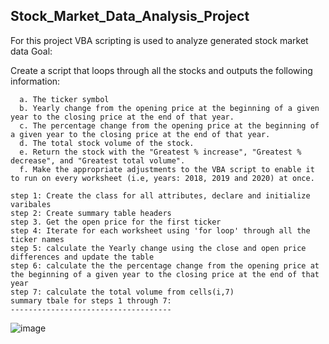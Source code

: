 Stock_Market_Data_Analysis_Project
----------------------------------
For this project VBA scripting is used to analyze generated stock market data
Goal:

Create a script that loops through all the stocks and outputs the following information:

      a. The ticker symbol
      b. Yearly change from the opening price at the beginning of a given year to the closing price at the end of that year.
      c. The percentage change from the opening price at the beginning of a given year to the closing price at the end of that year.
      d. The total stock volume of the stock. 
      e. Return the stock with the "Greatest % increase", "Greatest % decrease", and "Greatest total volume". 
      f. Make the appropriate adjustments to the VBA script to enable it to run on every worksheet (i.e, years: 2018, 2019 and 2020) at once.
      
    step 1: Create the class for all attributes, declare and initialize varibales
    step 2: Create summary table headers
    step 3. Get the open price for the first ticker
    step 4: Iterate for each worksheet using 'for loop' through all the ticker names
    step 5: calculate the Yearly change using the close and open price  differences and update the table
    step 6: calculate the the percentage change from the opening price at the beginning of a given year to the closing price at the end of that year
    step 7: calculate the total volume from cells(i,7)
    summary tbale for steps 1 through 7:
    ------------------------------------

![image](https://user-images.githubusercontent.com/118146659/227642324-02bb9942-8f16-4772-b7ff-74d215bf3602.png)

  
